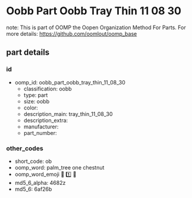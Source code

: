 # Oobb Part Oobb Tray Thin 11 08 30  

note: This is part of OOMP the Oopen Organization Method For Parts. For more details: https://github.com/oomlout/oomp_base

##  part details





### id
* oomp_id: oobb_part_oobb_tray_thin_11_08_30
  * classification: oobb
  * type: part
  * size: oobb
  * color: 
  * description_main: tray_thin_11_08_30
  * description_extra: 
  * manufacturer: 
  * part_number: 

### other_codes
* short_code: ob
* oomp_word: palm_tree one chestnut
* oomp_word_emoji :palm_tree: :one: :chestnut:
* md5_6_alpha: 4682z
* md5_6: 6af26b
